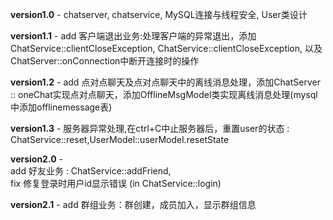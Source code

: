 **version1.0**  -   chatserver, chatservice, MySQL连接与线程安全, User类设计 <br> 

**version1.1**  -   add 客户端退出业务:处理客户端的异常退出，添加ChatService::clientCloseException, ChatService::clientCloseException, 以及ChatServer::onConnection中断开连接时的操作 <br>

**version1.2**  -   add 点对点聊天及点对点聊天中的离线消息处理，添加ChatServer :: oneChat实现点对点聊天，添加OfflineMsgModel类实现离线消息处理(mysql中添加offlinemessage表) <br>

**version1.3**  -   服务器异常处理,在ctrl+C中止服务器后，重置user的状态 : ChatService::reset,UserModel::userModel.resetState <br>

**version2.0**  -   
add 好友业务 : ChatService::addFriend, <br>
fix 修复登录时用户id显示错误 (in ChatService::login)<br>

**version2.1** - 
add 群组业务：群创建，成员加入，显示群组信息
